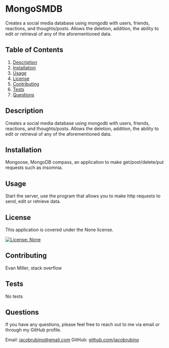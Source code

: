 # MongoSMDB

Creates a social media database using mongodb with users, friends, reactions, and thoughts/posts. Allows the deletion, addition, the ability to edit or retrieval of any of the aforementioned data.

## Table of Contents
1. [Description](#description)
2. [Installation](#installation)
3. [Usage](#usage)
4. [License](#license)
5. [Contributing](#contributing)
6. [Tests](#tests)
7. [Questions](#questions)

<a name="description"></a>
## Description
Creates a social media database using mongodb with users, friends, reactions, and thoughts/posts. Allows the deletion, addition, the ability to edit or retrieval of any of the aforementioned data.

<a name="installation"></a>
## Installation
Mongoose, MongoDB compass, an application to make get/post/delete/put requests such as insomnia.

<a name="usage"></a>
## Usage
Start the server, use the program that allows you to make http requests to send, edit or retrieve data.

<a name="license"></a>
## License
This application is covered under the None license.

[![License: None](https://img.shields.io/badge/License-None-blueviolet.svg)](https://opensource.org/licenses/None)

<a name="contributing"></a>
## Contributing
Evan Miller, stack overflow

<a name="tests"></a>
## Tests
No tests

<a name="questions"></a>
## Questions
If you have any questions, please feel free to reach out to me via email or through my GitHub profile.

Email: jacobrubino@gmail.com
GitHub: [github.com/jacobrubino](https://github.com/jacobrubino)

